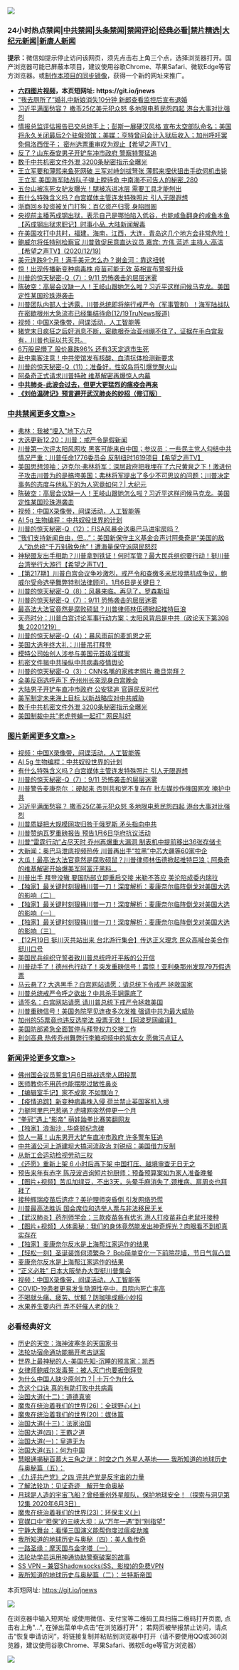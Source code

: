 ![](https://raw.githubusercontent.com/fqnews/bnews/master/64photo/fqnews-qr.jpg)

<div id="tt">
<h3>24小时热点禁闻|<a href="#%E4%B8%AD%E5%85%B1%E7%A6%81%E9%97%BB%E6%9B%B4%E5%A4%9A%E6%96%87%E7%AB%A0">中共禁闻</a>|<a href="#%E5%9B%BE%E7%89%87%E6%96%B0%E9%97%BB%E6%9B%B4%E5%A4%9A%E6%96%87%E7%AB%A0">头条禁闻</a>|<a href="#%E6%96%B0%E9%97%BB%E8%AF%84%E8%AE%BA%E6%9B%B4%E5%A4%9A%E6%96%87%E7%AB%A0">禁闻评论|<a href="#%E5%BF%85%E7%9C%8B%E7%BB%8F%E5%85%B8%E5%A5%BD%E6%96%87">经典必看|<a href="/video.md#%E7%A6%81%E7%89%87%E7%B2%BE%E9%80%89">禁片精选</a>|<a href="https://github.com/fqnews/djy/blob/master/gb/nf1351518.md#1">大纪元新闻</a>|<a href="https://github.com/fqnews/ntdtv/blob/master/gb/prog204.md#1">新唐人新闻</a></h3>
<div><b>提示：</b>微信如提示停止访问该网页，须先点击右上角三个点，选择浏览器打开。国产浏览器可能已屏蔽本项目，建议使用谷歌Chrome、苹果Safari、微软Edge等官方浏览器。或<a href="https://github.com/fqnews/bnews/blob/master/%E5%88%B6%E4%BD%9Cgit%E7%A6%81%E9%97%BB%E9%95%9C%E5%83%8F.md">制作本项目的同步镜像</a>，获得一个新的网址来推广。</div>
<ul>
<li><b><a href="http://d1.bdrive.tk/64.mp4" target="_blank">六四图片视频</a>，本页短网址: https://git.io/jnews</b></li>
<li><a href="/funmedia/20201220/1451368.md">“我去厕所了”婚礼中新娘消失10分钟 新郎查看监控后宣布退婚</a></li>
<li><a href="/topimagenews/20201220/1451283.md">习近平满面愁容？ 撒币25亿美元犯众怒 多地限电惹民怨四起 港台大事对比强烈</a></li>
<li><a href="/cbnews/20201220/1451299.md">情报总监评估报告已交总统手上；彭斯一展硬汉风格  宣布太空部队命名；美国将永久关闭最后2个驻俄领馆；美媒：亨特曾问会计入狱后收入；加州呼吁罢免佩洛西侄子；  密州选票重审叹为观止【希望之声TV】</a></li>
<li><a href="/cbnews/20201220/1451284.md">反了？山东泰安男子开铲车冲市政府 警察特警猛追</a></li>
<li><a href="/cbnews/20201220/1451385.md">数千中共机密文件外泄 3200条秘密指示全曝光</a></li>
<li><a href="/comments/20201220/1451268.md">王立军要和薄熙来鱼死网破 三军对峙剑拔弩张 薄熙来埋伏狙击手欲伺机击毙王立军 美国海军陆战队子弹上膛待命 中南海不可告人的秘密_280</a></li>
<li><a href="/funmedia/20201220/1451367.md">五台山被冻死女驴友曝光！腿被冻进冰层 需要工具才能刨出</a></li>
<li><a href="/topimagenews/20201220/1451560.md">有什么特殊含义吗？白宫媒体主管连发特殊照片 引人无限遐想</a></li>
<li><a href="/cnnews/20201220/1451447.md">浙商回乡投资被关门打狗：百亿资产归零 身陷囹圄</a></li>
<li><a href="/bannedvideo/20201220/1451626.md">央视前主播芮成钢出狱，表示自己是哪怕陷入低谷，也能咸鱼翻身的咸鱼本鱼【芮成钢出狱求职记】时事小品_大陆新闻解毒</a></li>
<li><a href="/bannedvideo/20201220/1451587.md">在美国攻打中共时，福建，海南，江西，大连，青岛这几个地方会非常危险！</a></li>
<li><a href="/cbnews/20201220/1451366.md">鲍威尔将任特别检察官   川普敦促民意直达议员  嘉宾: 方伟 蓝述 主持人:高洁【希望之声TV】(2020/12/19)</a></li>
<li><a href="/cnnews/20201220/1451212.md">美元连跌9个月！满手美元怎么办？谢金河：靠这扭转</a></li>
<li><a href="/comments/20201220/1451249.md">惊！出现传播新变种病毒株 疫苗可能无效 英相宣布警报升级</a></li>
<li><a href="/comments/20201220/1451520.md">川普的惊天秘密-Q（7）：9/11 恐怖袭击的层层迷雾</a></li>
<li><a href="/cbnews/20201220/1451703.md">陈破空：高层会议缺一人！王岐山跟她怎么啦？习近平这样问候马克龙。美国定性某国珍珠港袭击</a></li>
<li><a href="/bannedvideo/20201220/1451588.md">川普团队内部人士透露，川普总统即将施行戒严令（军事管制）！海军陆战队在密歇根州大急流市已经集结待命(12/19TruNews报道)</a></li>
<li><a href="/comments/20201220/1451654.md">视频：中国X录像带，间谍活动，人工智能等</a></li>
<li><a href="/bannedvideo/20201220/1451297.md">猪党末日疯狂之后好消息不断，密歇根乔治亚州绷不住了，证据在手白宫我有，川普也玩以共灭共。</a></li>
<li><a href="/finance/20201220/1451590.md">6万股民懵了 股价暴跌96% 还有3天定退市生死</a></li>
<li><a href="/cbnews/20201220/1451352.md">赴中乘客注意！中共使馆发布核酸、血清抗体检测新要求</a></li>
<li><a href="/comments/20201220/1451093.md">川普的惊天秘密-Q（11）：准备好，性奴岛将引爆觉醒火山</a></li>
<li><a href="/bannedvideo/20201220/1451620.md">阿桑奇正式请求川普特赦 维基解密再爆惊人内幕</a></li>
<li><b><a href="/comments/20200211/1275071.md" target="_blank">中共肺炎-此波会过去，但更大更猛烈的瘟疫会再来</a></b></li>
<li><b><a href="/comments/20200207/1272816.md" target="_blank">《刘伯温碑记》预言避开武汉肺炎的妙招（修订版）</a></b></li>
</ul>
</div>

<div class="catlist">
<h3><a href="/cbnews/" target="_blank">中共禁闻</a><span><a href="/cbnews/" target="_blank" rel="nofollow">更多文章>></a></span></h3>
<ul>
<li><a href="/cbnews/20201221/1451787.md" target="_blank">弗林：我被“埋入”地下六尺</a></li>
<li><a href="/cbnews/20201220/1451735.md" target="_blank">大选更新12.20：川普：戒严令是假新闻</a></li>
<li><a href="/cbnews/20201220/1451727.md" target="_blank">川普第一次评太阳风网攻 黑客可能来自中国；参议员：一些民主党人勾结中共情况严重；川普任命1776委员会 反制纽时1619项目【希望之声TV】</a></li>
<li><a href="/cbnews/20201220/1451721.md" target="_blank">美国思想领袖：迈克尔·弗林将军：深层政府把我埋在了六尺黄泉之下！激进份子攻击川普为的是搞垮美国；弗林将军提出了多少不可思议的问题；川普决定事务的态度与他私下的为人究竟如何？| 大纪元</a></li>
<li><a href="/cbnews/20201220/1451703.md" target="_blank">陈破空：高层会议缺一人！王岐山跟她怎么啦？习近平这样问候马克龙。美国定性某国珍珠港袭击</a></li>
<li><a href="/comments/20201220/1451654.md" target="_blank">视频：中国X录像带，间谍活动，人工智能等</a></li>
<li><a href="/comments/20201220/1451637.md" target="_blank">AI 5g 生物编程：中共奴役世界的计划</a></li>
<li><a href="/comments/20201220/1451092.md" target="_blank">川普的惊天秘密-Q（12）：FISA风暴会送奥巴马进牢房吗？</a></li>
<li><a href="/comments/20201220/1451540.md" target="_blank">“我们支持新闻自由，但…”：美国新保守主义基金会声讨阿桑奇是“美国的敌人”劝总统“千万别赦免他”！遭海量保守派网民怒怼</a></li>
<li><a href="/cbnews/20201220/1451550.md" target="_blank">神秘盟友出手相助？川普拿到铁证！何时军管？最大民兵组织要行动！挺川普 台湾举行大游行【希望之声TV】</a></li>
<li><a href="/cbnews/20201220/1451546.md" target="_blank">【第217期】川普白宫会议争吵激烈，戒严令和查缴多米尼投票机成争议，鲍威尔受命选举舞弊特别法律顾问，1月6日是关键日？</a></li>
<li><a href="/comments/20201220/1451533.md" target="_blank">川普的惊天秘密-Q（8）：风暴来临。再见了，罗森斯坦</a></li>
<li><a href="/comments/20201220/1451520.md" target="_blank">川普的惊天秘密-Q（7）：9/11 恐怖袭击的层层迷雾</a></li>
<li><a href="/cbnews/20201220/1451513.md" target="_blank">最高法大法官竟然是腐败硕鼠？川普律师林伍德掀起推特巨浪</a></li>
<li><a href="/cbnews/20201220/1451508.md" target="_blank">天亮时分：川普白宫讨论军事行动方案；太阳风背后是中共（政论天下第308集 20201219）</a></li>
<li><a href="/comments/20201220/1451463.md" target="_blank">川普的惊天秘密-Q（4）：暴风雨前的麦凯恩之死</a></li>
<li><a href="/cbnews/20201220/1451420.md" target="_blank">美国大选年终大礼：川普吊打拜登</a></li>
<li><a href="/comments/20201220/1451445.md" target="_blank">模特公司始创人涉参与美国元首级淫媒案</a></li>
<li><a href="/cbnews/20201220/1451416.md" target="_blank">机密文件揭中共操纵中共病毒疫情舆论</a></li>
<li><a href="/comments/20201220/1451405.md" target="_blank">川普的惊天秘密-Q（3）：CNN名嘴的家族老照片 撒旦崇拜？</a></li>
<li><a href="/cbnews/20201220/1451408.md" target="_blank">全美反窃选呼声下 乔州州长突现身白宫晚会</a></li>
<li><a href="/cbnews/20201220/1451404.md" target="_blank">大陆男子开铲车直冲市政府 公安猛追 官逼民反时代</a></li>
<li><a href="/cbnews/20201220/1451386.md" target="_blank">美军制定未来海上目标 以新战略应对中共威胁</a></li>
<li><a href="/cbnews/20201220/1451385.md" target="_blank">数千中共机密文件外泄 3200条秘密指示全曝光</a></li>
<li><a href="/cbnews/20201220/1451384.md" target="_blank">美国制裁中共&#8221;老虎苍蝇一起打&#8221; 网民叫好</a></li>

</ul>
</div>
<div class="catlist">
<h3><a href="/topimagenews/" target="_blank">图片新闻</a><span><a href="/topimagenews/" target="_blank" rel="nofollow">更多文章>></a></span></h3>
<ul>
<li><a href="/comments/20201220/1451654.md" target="_blank">视频：中国X录像带，间谍活动，人工智能等</a></li>
<li><a href="/comments/20201220/1451637.md" target="_blank">AI 5g 生物编程：中共奴役世界的计划</a></li>
<li><a href="/topimagenews/20201220/1451560.md" target="_blank">有什么特殊含义吗？白宫媒体主管连发特殊照片 引人无限遐想</a></li>
<li><a href="/comments/20201220/1451520.md" target="_blank">川普的惊天秘密-Q（7）：9/11 恐怖袭击的层层迷雾</a></li>
<li><a href="/topimagenews/20201220/1451365.md" target="_blank">川普警告麦康奈尔 ：硬起来 否则共和党不复存在 批左媒炒作俄国网攻 掩护中共</a></li>
<li><a href="/topimagenews/20201220/1451283.md" target="_blank">习近平满面愁容？ 撒币25亿美元犯众怒 多地限电惹民怨四起 港台大事对比强烈</a></li>
<li><a href="/topimagenews/20201220/1451269.md" target="_blank">川普质疑把大规模网攻归咎于俄罗斯 矛头指向中共</a></li>
<li><a href="/topimagenews/20201220/1451220.md" target="_blank">川普赞纳瓦罗重磅报告 预告1月6日华府抗议活动</a></li>
<li><a href="/topimagenews/20201220/1451218.md" target="_blank">川普“雷霆行动”占尽天时 乔州再爆重大漏洞 制表机中提前移出36张存储卡</a></li>
<li><a href="/topimagenews/20201219/1451143.md" target="_blank">大新闻：奥巴马泄底视频热传 川普再出手“拉黑”中芯大疆等60家中企</a></li>
<li><a href="/comments/20201219/1450887.md" target="_blank">大瓜！最高法大法官竟然是腐败硕鼠？川普律师林伍德掀起推特巨浪；阿桑奇的维基解密开始爆美军阿富汗黑料…</a></li>
<li><a href="/topimagenews/20201219/1451053.md" target="_blank">川普出手 拜登没辙 要国防部立即重启交接 米勒不答应 美沦陷成委内瑞拉</a></li>
<li><a href="/comments/20201219/1450987.md" target="_blank">【独家】最关键时刻狠捅川普一刀！深度解析：麦康奈尔临阵倒戈对美国大选的影响（二）</a></li>
<li><a href="/comments/20201219/1450990.md" target="_blank">【独家】最关键时刻狠捅川普一刀！深度解析：麦康奈尔临阵倒戈对美国大选的影响（一）</a></li>
<li><a href="/comments/20201219/1450986.md" target="_blank">【独家】最关键时刻狠捅川普一刀！深度解析：麦康奈尔临阵倒戈对美国大选的影响（三）</a></li>
<li><a href="/comments/20201219/1450950.md" target="_blank">【12月19日 挺川灭共站出来 台北游行集会】传达正义理念 民众高喊台美合作挺川口号</a></li>
<li><a href="/comments/20201219/1450775.md" target="_blank">美国民兵组织守誓者致川普总统呼吁平叛的公开信</a></li>
<li><a href="/topimagenews/20201219/1450748.md" target="_blank">川普动手了！德州也行动了！突发重磅信号！震惊！亚利桑那州发现79万假选票</a></li>
<li><a href="/topimagenews/20201219/1450737.md" target="_blank">马云悬了? 大选黑手？白宫网站请愿：请总统下令戒严 拯救国家</a></li>
<li><a href="/topimagenews/20201219/1450654.md" target="_blank">川普总统戒严令呼之欲出？中共杀手锏露底了</a></li>
<li><a href="/comments/20201219/1450628.md" target="_blank">请签名：白宫网站请愿 请川普总统下戒严令拯救美国</a></li>
<li><a href="/topimagenews/20201219/1450602.md" target="_blank">川普重磅信号！美国务院罕见连夜多次发推 强调中共为最大威胁</a></li>
<li><a href="/topimagenews/20201219/1450601.md" target="_blank">加州的55票竟也违反选举法 投票无效！【阿波罗网编译】</a></li>
<li><a href="/topimagenews/20201219/1450570.md" target="_blank">美国防部紧急全面暂停与拜登权力交接工作</a></li>
<li><a href="/topimagenews/20201218/1450464.md" target="_blank">利剑高悬 热传乔州舞弊行李箱视频中的紫衣女 愿做污点证人</a></li>

</ul>
</div>
<div class="catlist">
<h3><a href="/comments/" target="_blank">新闻评论</a><span><a href="/comments/" target="_blank" rel="nofollow">更多文章>></a></span></h3>
<ul>
<li><a href="/comments/20201221/1451783.md" target="_blank">佛州国会议员誓言1月6日挑战选举人团投票</a></li>
<li><a href="/comments/20201221/1451777.md" target="_blank">医师教你不用药也能摆脱过敏性鼻炎</a></li>
<li><a href="/comments/20201221/1451773.md" target="_blank">【编辑室手记】家不成家 不如飘泊？</a></li>
<li><a href="/comments/20201221/1451772.md" target="_blank">【疫情追踪】新变种病毒株入侵 荷兰禁止英国客机入境</a></li>
<li><a href="/comments/20201221/1451771.md" target="_blank">力挺阿里巴巴惹祸？虎啸网突然停更一个月</a></li>
<li><a href="/comments/20201220/1451748.md" target="_blank">“拳冠”遇上“影帝” 萌娃跆拳比赛笑翻网友</a></li>
<li><a href="/comments/20201220/1451747.md" target="_blank">【独家】浪淘沙 . 华盛顿纪念碑</a></li>
<li><a href="/comments/20201220/1451746.md" target="_blank">惊人一幕！山东男开大铲车直冲市政府 许多警车狂追</a></li>
<li><a href="/comments/20201220/1451741.md" target="_blank">中共湄公河上游建坝大搞河流政治 刘锐绍：美国借力反制</a></li>
<li><a href="/comments/20201220/1451734.md" target="_blank">从新工会运动检视劳动三权</a></li>
<li><a href="/comments/20201220/1451733.md" target="_blank">《还愿》重新上架 6 小时后再下架 中国打压、越境审查无日无之</a></li>
<li><a href="/comments/20201220/1451732.md" target="_blank">预告来年有赤字 陈茂波咨询短片扮厨师：预备预算案如为家人准备晚餐</a></li>
<li><a href="/comments/20201220/1451731.md" target="_blank">【图片+视频】苦瓜加绿豆，不出3天，头晕手麻消失了,颈椎病、肩周炎也拜拜了</a></li>
<li><a href="/comments/20201220/1451730.md" target="_blank">接种辉瑞疫苗后遗症？美护理师突昏倒 引发网络恐慌</a></li>
<li><a href="/comments/20201220/1451729.md" target="_blank">川普最高法胜诉 国会席位和选举人票与非法移民无关</a></li>
<li><a href="/comments/20201220/1451702.md" target="_blank">【武汉肺炎】药剂师学会：三款疫苗各有优劣 港人打疫苗非白老鼠吁接种</a></li>
<li><a href="/comments/20201220/1451701.md" target="_blank">【图片+视频】人体奥秘：我们的身体竟然能发出神奇辉光？肉眼看不到却真实存在</a></li>
<li><a href="/comments/20201220/1451690.md" target="_blank">【独家】麦康奈尔反水是上海帮江家运作的结果</a></li>
<li><a href="/comments/20201220/1451689.md" target="_blank">【轻松一刻】圣诞装饰何须繁杂？ Bob简单变化一下前院花墙，节日气氛凸显</a></li>
<li><a href="/comments/20201220/1451682.md" target="_blank">麦康奈尔反水是上海帮江家运作的结果</a></li>
<li><a href="/comments/20201220/1451660.md" target="_blank">“正义必胜” 日本大阪举办大型挺川普集会</a></li>
<li><a href="/comments/20201220/1451654.md" target="_blank">视频：中国X录像带，间谍活动，人工智能等</a></li>
<li><a href="/comments/20201220/1451641.md" target="_blank">COVID-19患者更易发生隐源性卒中，且院内死亡率高</a></li>
<li><a href="/comments/20201220/1451640.md" target="_blank">不喝就头痛、疲劳、忧郁？防咖啡成瘾小妙招</a></li>
<li><a href="/comments/20201220/1451639.md" target="_blank">水果养生要内行 弄不好催人老的快？</a></li>

</ul>
</div>

<div class="catlist">
<h3>必看经典好文</h3>
<ul>
<li><a href="/tculture/xiulian/20170318/732480.md" target="_blank">历史的天空：海神波塞冬的天国家书</a></li>
<li><a href="/tculture/20121025/73079.md" target="_blank">法轮功宿命通功能揭开考古谜案</a></li>
<li><a href="/comments/20200605/783244.md" target="_blank">世界上最神秘的人-美国先知-沉睡的预言家：凯西</a></li>
<li><a href="/comments/20201123/1435422.md" target="_blank">女律师鲍威尔发毒誓：被人灭门也要扳倒拜登</a></li>
<li><a href="/ssgc/20200715/1360940.md" target="_blank">为什么中国人缺少原创力？| 十万个为什么</a></li>
<li><a href="/comments/20200707/1357090.md" target="_blank">念这个口诀 真的有助打败中共病毒</a></li>
<li><a href="/cbnews/20180318/916241.md" target="_blank">治国大道(十二)：道德真鉴</a></li>
<li><a href="/comments/20181210/1044798.md" target="_blank">魔鬼在统治着我们的世界(26)：全球野心(上)</a></li>
<li><a href="/comments/20180725/976787.md" target="_blank">魔鬼在统治着我们的世界(20)：媒体篇</a></li>
<li><a href="/cbnews/20180319/916654.md" target="_blank">治国大道(十三)：法家治国</a></li>
<li><a href="/cbnews/20180310/912637.md" target="_blank">治国大道(四)：王霸之道</a></li>
<li><a href="/cbnews/20180307/911097.md" target="_blank">治国大道(一)：皇道无为</a></li>
<li><a href="/cbnews/20180311/913065.md" target="_blank">治国大道(五)：何为中国</a></li>
<li><a href="/cbnews/20170907/819423.md" target="_blank">慧眼通揭秘百慕大三角之谜：时空之门 外星人基地—— 我所知道的地球历史与奥秘篇（五）：</a></li>
<li><a href="/bookonline/20131116/201053.md" target="_blank">《九评共产党》之四 评共产党是反宇宙的力量</a></li>
<li><a href="/comments/20200307/1289968.md" target="_blank">了解法轮功：见证奇迹　解开生命奥秘</a></li>
<li><a href="/comments/20200712/1359456.md" target="_blank">月球是人造的宇宙飞船？曾经重创外星舰队，保护地球安全！（探索与洞见第12集 2020年6月3日）</a></li>
<li><a href="/ssgc/20180904/993719.md" target="_blank">魔鬼在统治着我们的世界(23)：环保主义(上)</a></li>
<li><a href="/cbnews/20200624/1349641.md" target="_blank">官媒口中“担保”的三峡大坝：从“万年一遇”到“别指望”</a></li>
<li><a href="/comments/20200527/1273654.md" target="_blank">宁静大舞台：看懂三国演义能帮你度过瘟疫劫难</a></li>
<li><a href="/tculture/xiulian/20170729/799172.md" target="_blank">我所知道的地球历史与奥秘（四）：美人鱼传奇</a></li>
<li><a href="/tculture/20160806/568214.md" target="_blank">一路圣缘：摩天国与金字塔（一）</a></li>
<li><a href="/cbnews/20170626/780479.md" target="_blank">法轮功学员运用神通协助警察破案的故事</a></li>
<li><a href="/comments/20191231/1250654.md" target="_blank">SS VPN &#8211; 兼容Shadowsocks(SS、影梭)的免费VPN</a></li>
<li><a href="/tculture/xiulian/20170614/774347.md" target="_blank">我所知道的地球历史与奥秘篇（二）：兰特斯帝国</a></li>

</ul>
</div>

本页短网址: https://git.io/jnews

![](https://raw.githubusercontent.com/fqnews/bnews/master/64photo/fqnews-qr.jpg)

在浏览器中输入短网址 或使用微信、支付宝等二维码工具扫描二维码打开页面, 点击右上角"...", 在弹出菜单中点击“在浏览器打开”； 若网页被举报禁止访问，请点击“恢复申请访问”，将链接复制并粘贴到浏览器中打开（请不要使用QQ或360浏览器，建议使用谷歌Chrome、苹果Safari、微软Edge等官方浏览器）

![](https://raw.githubusercontent.com/fqnews/bnews/master/64photo/wx.jpg)